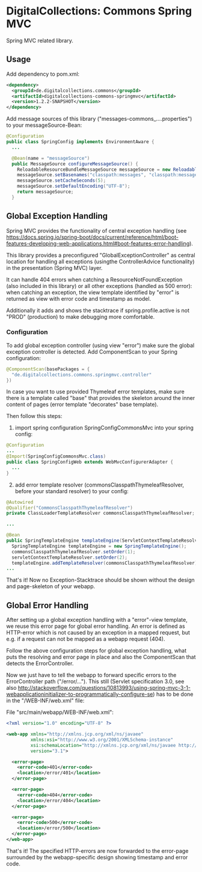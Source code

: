 # DigitalCollections: Commons Spring MVC

Spring MVC related library.

## Usage

Add dependency to pom.xml:

```xml
<dependency>
  <groupId>de.digitalcollections.commons</groupId>
  <artifactId>digitalcollections-commons-springmvc</artifactId>
  <version>1.2.2-SNAPSHOT</version>
</dependency>
```

Add message sources of this library ("messages-commons_....properties") to your messageSource-Bean:

```java
@Configuration
public class SpringConfig implements EnvironmentAware {
  ...

  @Bean(name = "messageSource")
  public MessageSource configureMessageSource() {
    ReloadableResourceBundleMessageSource messageSource = new ReloadableResourceBundleMessageSource();
    messageSource.setBasenames("classpath:messages", "classpath:messages-overlay", "classpath:messages-commons");
    messageSource.setCacheSeconds(5);
    messageSource.setDefaultEncoding("UTF-8");
    return messageSource;
  }
```

## Global Exception Handling

Spring MVC provides the functionality of central exception handling (see <https://docs.spring.io/spring-boot/docs/current/reference/html/boot-features-developing-web-applications.html#boot-features-error-handling>).

This library provides a preconfigured "GlobalExceptionController" as central location for handling all exceptions (usingthe ControllerAdvice functionality) in the presentation (Spring MVC) layer.

It can handle 404 errors when catching a ResourceNotFoundException (also included in this library) or all other exceptions (handled as 500 error): when catching an exception, the view template identified by "error" is returned as view with error code and timestamp as model.

Additionally it adds and shows the stacktrace if spring.profile.active is not "PROD" (production) to make debugging more comfortable.

### Configuration

To add global exception controller (using view "error") make sure the global exception controller is detected.
Add ComponentScan to your Spring configuration:

```java
@ComponentScan(basePackages = {
  "de.digitalcollections.commons.springmvc.controller"
})
```

In case you want to use provided Thymeleaf error templates, make sure there is a template called "base" that provides the skeleton around the inner content of pages (error template "decorates" base template).

Then follow this steps:

1. import spring configuration SpringConfigCommonsMvc into your spring config:

```java
@Configuration
...
@Import(SpringConfigCommonsMvc.class)
public class SpringConfigWeb extends WebMvcConfigurerAdapter {
  ...
}
```

2. add error template resolver (commonsClasspathThymeleafResolver, before your standard resolver) to your config:

```java
@Autowired
@Qualifier("CommonsClasspathThymeleafResolver")
private ClassLoaderTemplateResolver commonsClasspathThymeleafResolver;

...

@Bean
public SpringTemplateEngine templateEngine(ServletContextTemplateResolver servletContextTemplateResolver) {
  SpringTemplateEngine templateEngine = new SpringTemplateEngine();
  commonsClasspathThymeleafResolver.setOrder(1);
  servletContextTemplateResolver.setOrder(2);
  templateEngine.addTemplateResolver(commonsClasspathThymeleafResolver);
...
```

That's it! Now no Exception-Stacktrace should be shown without the design and page-skeleton of your webapp.

## Global Error Handling

After setting up a global exception handling with a "error"-view template, we reuse this error page for global error handling.
An error is defined as HTTP-error which is not caused by an exception in a mapped request, but e.g. if a request can not be mapped as a webapp request (404).

Follow the above configuration steps for global exception handling, what puts the resolving and error page in place and also the ComponentScan that detects the ErrorController.

Now we just have to tell the webapp to forward specific errors to the ErrorController path ("/error/...").
This still (Servlet specification 3.0, see also <http://stackoverflow.com/questions/10813993/using-spring-mvc-3-1-webapplicationinitializer-to-programmatically-configure-se>) has to be done in the "/WEB-INF/web.xml" file:

File "src/main/webapp/WEB-INF/web.xml":

```xml
<?xml version="1.0" encoding="UTF-8" ?>

<web-app xmlns="http://xmlns.jcp.org/xml/ns/javaee"
         xmlns:xsi="http://www.w3.org/2001/XMLSchema-instance"
         xsi:schemaLocation="http://xmlns.jcp.org/xml/ns/javaee http://xmlns.jcp.org/xml/ns/javaee/web-app_3_1.xsd"
         version="3.1">

  <error-page>
    <error-code>401</error-code>
    <location>/error/401</location>
  </error-page>

  <error-page>
    <error-code>404</error-code>
    <location>/error/404</location>
  </error-page>

  <error-page>
    <error-code>500</error-code>
    <location>/error/500</location>
  </error-page>
</web-app>
```

That's it! The specified HTTP-errors are now forwarded to the error-page surrounded by the webapp-specific design showing timestamp and error code.
